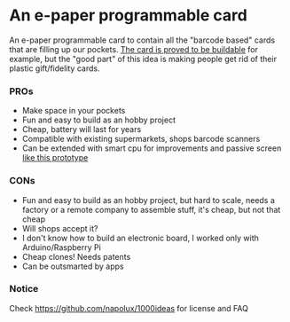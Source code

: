 # An e-paper programmable card

An e-paper programmable card to contain all the "barcode based" cards that are filling up our pockets. [The card is proved to be buildable](http://www.paulschow.com/2016/08/epaper-business-card.html) for example, but the "good part" of this idea is making people get rid of their plastic gift/fidelity cards.

### PROs

* Make space in your pockets
* Fun and easy to build as an hobby project
* Cheap, battery will last for years
* Compatible with existing supermarkets, shops barcode scanners
* Can be extended with smart cpu for improvements and passive screen [like this prototype](https://www.youtube.com/watch?v=s-8GpkncVFQ)

### CONs

* Fun and easy to build as an hobby project, but hard to scale, needs a factory or a remote company to assemble stuff, it's cheap, but not that cheap
* Will shops accept it?
* I don't know how to build an electronic board, I worked only with Arduino/Raspberry Pi
* Cheap clones! Needs patents
* Can be outsmarted by apps

### Notice

Check https://github.com/napolux/1000ideas for license and FAQ
